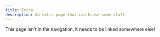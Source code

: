 ```yaml
---
title: Extra
description: An extra page that can house some stuff.
---
```


This page isn't in the navigation, it needs to be linked somewhere else!

